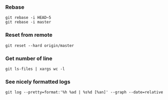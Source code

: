 ### Rebase ###

    git rebase -i HEAD~5
    git rebase -i master

### Reset from remote ###

    git reset --hard origin/master

### Get number of line ###

    git ls-files | xargs wc -l

### See nicely formatted logs

    git log --pretty=format:'%h %ad | %s%d [%an]' --graph --date=relative

